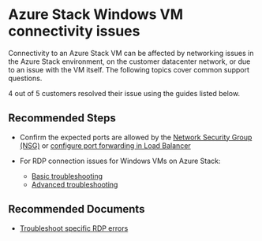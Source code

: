 <properties
  pagetitle="Azure Stack Windows VM connectivity issues"
  service="microsoft.azurestack"
  resource="registrations"
  ms.author="mquian,dewitth"
  selfhelptype="Generic"
  supporttopicids="32663890"
  resourcetags=""
  productpesids="16226"
  cloudenvironments="public,fairfax,usnat,ussec"
  articleid="6f641910-1007-4135-b8d1-85ab25fa1503"
  ownershipid="StorageMediaEdge_AzureStack_Hub" />
# Azure Stack Windows VM connectivity issues

Connectivity to an Azure Stack VM can be affected by networking issues in the Azure Stack environment, on the customer datacenter network, or due to an issue with the VM itself. The following topics cover common support questions. 

4 out of 5 customers resolved their issue using the guides listed below.<br>

## **Recommended Steps**

* Confirm the expected ports are allowed by the [Network Security Group (NSG)](https://docs.microsoft.com/azure/virtual-network/manage-network-security-group#view-all-security-rules) or [configure port forwarding in Load Balancer](https://docs.microsoft.com/azure/load-balancer/tutorial-load-balancer-port-forwarding-portal#create-an-inbound-nat-port-forwarding-rule)
* For RDP connection issues for Windows VMs on Azure Stack:

  * [Basic troubleshooting](https://docs.microsoft.com/azure/virtual-machines/troubleshooting/troubleshoot-rdp-connection)
  * [Advanced troubleshooting](https://docs.microsoft.com/azure/virtual-machines/troubleshooting/detailed-troubleshoot-rdp)

## **Recommended Documents**

- [Troubleshoot specific RDP errors](https://docs.microsoft.com/azure/virtual-machines/troubleshooting/troubleshoot-rdp-connection#troubleshoot-specific-rdp-errors)